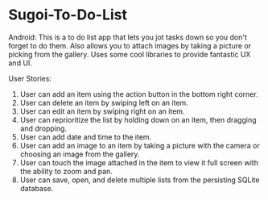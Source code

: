 # Sugoi-To-Do-List
Android: This is a to do list app that lets you jot tasks down so you don't forget to do them. 
Also allows you to attach images by taking a picture or picking from the gallery.
Uses some cool libraries to provide fantastic UX and UI.

User Stories:
  1. User can add an item using the action button in the bottom right corner.
  2. User can delete an item by swiping left on an item.
  3. User can edit an item by swiping right on an item.
  4. User can reprioritize the list by holding down on an item, then dragging and dropping.
  5. User can add date and time to the item.
  6. User can add an image to an item by taking a picture with the camera or choosing an image from the gallery.
  7. User can touch the image attached in the item to view it full screen with the ability to zoom and pan.
  8. User can save, open, and delete multiple lists from the persisting SQLite database.

